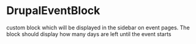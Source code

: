 # DrupalEventBlock
custom block which will be displayed in the sidebar on event pages. The block should display how many days are left until the event starts
